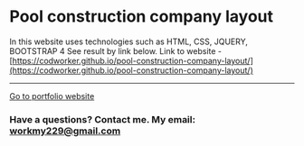 # Pool construction company layout

In this website uses technologies such as HTML, CSS, JQUERY, BOOTSTRAP 4
See result by link below.
Link to website - [https://codworker.github.io/pool-construction-company-layout/](https://codworker.github.io/pool-construction-company-layout/)

------------------------------------------------------------------
[Go to portfolio website](https://codworker.github.io/)
### Have a questions? Contact me. My email: workmy229@gmail.com
